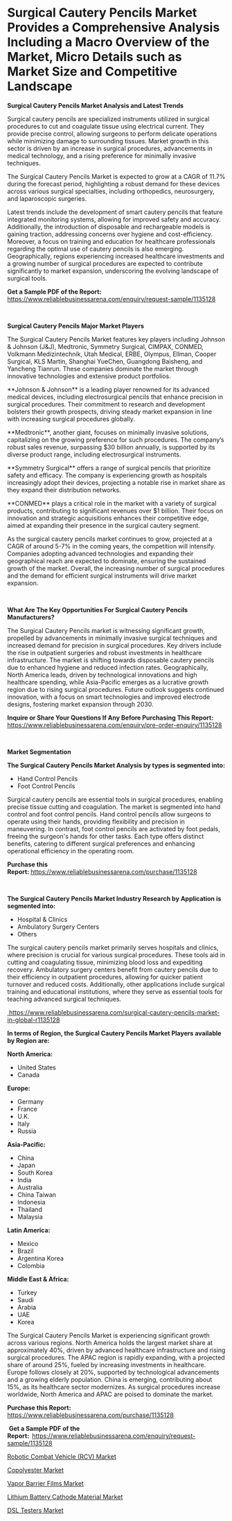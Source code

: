 <p><h1>Surgical Cautery Pencils Market Provides a Comprehensive Analysis Including a Macro Overview of the Market, Micro Details such as Market Size and Competitive Landscape</h1></p><p><strong>Surgical Cautery Pencils Market Analysis and Latest Trends</strong></p>
<p><p>Surgical cautery pencils are specialized instruments utilized in surgical procedures to cut and coagulate tissue using electrical current. They provide precise control, allowing surgeons to perform delicate operations while minimizing damage to surrounding tissues. Market growth in this sector is driven by an increase in surgical procedures, advancements in medical technology, and a rising preference for minimally invasive techniques. </p><p>The Surgical Cautery Pencils Market is expected to grow at a CAGR of 11.7% during the forecast period, highlighting a robust demand for these devices across various surgical specialties, including orthopedics, neurosurgery, and laparoscopic surgeries. </p><p>Latest trends include the development of smart cautery pencils that feature integrated monitoring systems, allowing for improved safety and accuracy. Additionally, the introduction of disposable and rechargeable models is gaining traction, addressing concerns over hygiene and cost-efficiency. Moreover, a focus on training and education for healthcare professionals regarding the optimal use of cautery pencils is also emerging. Geographically, regions experiencing increased healthcare investments and a growing number of surgical procedures are expected to contribute significantly to market expansion, underscoring the evolving landscape of surgical tools.</p></p>
<p><strong>Get a Sample PDF of the Report:&nbsp;</strong> <a href="https://www.reliablebusinessarena.com/enquiry/request-sample/1135128?utm_campaign=1464&utm_medium=2&utm_source=Github&utm_content=ia&utm_term=09102024&utm_id=surgical-cautery-pencils">https://www.reliablebusinessarena.com/enquiry/request-sample/1135128</a></p>
<p>&nbsp;</p>
<p><strong>Surgical Cautery Pencils Major Market Players</strong></p>
<p><p>The Surgical Cautery Pencils Market features key players including Johnson & Johnson (J&J), Medtronic, Symmetry Surgical, CIMPAX, CONMED, Volkmann Medizintechnik, Utah Medical, ERBE, Olympus, Ellman, Cooper Surgical, KLS Martin, Shanghai YueChen, Guangdong Baisheng, and Yancheng Tianrun. These companies dominate the market through innovative technologies and extensive product portfolios.</p><p>**Johnson & Johnson** is a leading player renowned for its advanced medical devices, including electrosurgical pencils that enhance precision in surgical procedures. Their commitment to research and development bolsters their growth prospects, driving steady market expansion in line with increasing surgical procedures globally.</p><p>**Medtronic**, another giant, focuses on minimally invasive solutions, capitalizing on the growing preference for such procedures. The company’s robust sales revenue, surpassing $30 billion annually, is supported by its diverse product range, including electrosurgical instruments.</p><p>**Symmetry Surgical** offers a range of surgical pencils that prioritize safety and efficacy. The company is experiencing growth as hospitals increasingly adopt their devices, projecting a notable rise in market share as they expand their distribution networks.</p><p>**CONMED** plays a critical role in the market with a variety of surgical products, contributing to significant revenues over $1 billion. Their focus on innovation and strategic acquisitions enhances their competitive edge, aimed at expanding their presence in the surgical cautery segment.</p><p>As the surgical cautery pencils market continues to grow, projected at a CAGR of around 5-7% in the coming years, the competition will intensify. Companies adopting advanced technologies and expanding their geographical reach are expected to dominate, ensuring the sustained growth of the market. Overall, the increasing number of surgical procedures and the demand for efficient surgical instruments will drive market expansion.</p></p>
<p>&nbsp;</p>
<p><strong>What Are The Key Opportunities For Surgical Cautery Pencils Manufacturers?</strong></p>
<p><p>The Surgical Cautery Pencils market is witnessing significant growth, propelled by advancements in minimally invasive surgical techniques and increased demand for precision in surgical procedures. Key drivers include the rise in outpatient surgeries and robust investments in healthcare infrastructure. The market is shifting towards disposable cautery pencils due to enhanced hygiene and reduced infection rates. Geographically, North America leads, driven by technological innovations and high healthcare spending, while Asia-Pacific emerges as a lucrative growth region due to rising surgical procedures. Future outlook suggests continued innovation, with a focus on smart technologies and improved electrode designs, fostering market expansion through 2030.</p></p>
<p><strong>Inquire or Share Your Questions If Any Before Purchasing This Report:</strong> <a href="https://www.reliablebusinessarena.com/enquiry/pre-order-enquiry/1135128?utm_campaign=1464&utm_medium=2&utm_source=Github&utm_content=ia&utm_term=09102024&utm_id=surgical-cautery-pencils">https://www.reliablebusinessarena.com/enquiry/pre-order-enquiry/1135128</a></p>
<p>&nbsp;</p>
<p><strong>Market Segmentation</strong></p>
<p><strong>The Surgical Cautery Pencils Market Analysis by types is segmented into:</strong></p>
<p><ul><li>Hand Control Pencils</li><li>Foot Control Pencils</li></ul></p>
<p><p>Surgical cautery pencils are essential tools in surgical procedures, enabling precise tissue cutting and coagulation. The market is segmented into hand control and foot control pencils. Hand control pencils allow surgeons to operate using their hands, providing flexibility and precision in maneuvering. In contrast, foot control pencils are activated by foot pedals, freeing the surgeon's hands for other tasks. Each type offers distinct benefits, catering to different surgical preferences and enhancing operational efficiency in the operating room.</p></p>
<p><strong>Purchase this Report:&nbsp;</strong><a href="https://www.reliablebusinessarena.com/purchase/1135128?utm_campaign=1464&utm_medium=2&utm_source=Github&utm_content=ia&utm_term=09102024&utm_id=surgical-cautery-pencils">https://www.reliablebusinessarena.com/purchase/1135128</a></p>
<p>&nbsp;</p>
<p><strong>The Surgical Cautery Pencils Market Industry Research by Application is segmented into:</strong></p>
<p><ul><li>Hospital & Clinics</li><li>Ambulatory Surgery Centers</li><li>Others</li></ul></p>
<p><p>The surgical cautery pencils market primarily serves hospitals and clinics, where precision is crucial for various surgical procedures. These tools aid in cutting and coagulating tissue, minimizing blood loss and expediting recovery. Ambulatory surgery centers benefit from cautery pencils due to their efficiency in outpatient procedures, allowing for quicker patient turnover and reduced costs. Additionally, other applications include surgical training and educational institutions, where they serve as essential tools for teaching advanced surgical techniques.</p></p>
<p><a href="https://www.reliablebusinessarena.com/surgical-cautery-pencils-market-in-global-r1135128?utm_campaign=1464&utm_medium=2&utm_source=Github&utm_content=ia&utm_term=09102024&utm_id=surgical-cautery-pencils">&nbsp;https://www.reliablebusinessarena.com/surgical-cautery-pencils-market-in-global-r1135128</a></p>
<p><strong>In terms of Region, the Surgical Cautery Pencils Market Players available by Region are:</strong></p>
<p>
    <p> <strong> North America: </strong>
        <ul>
            <li>United States</li>
            <li>Canada</li>
        </ul>
        </p> 
    <p> <strong> Europe: </strong>
        <ul>
            <li>Germany</li>
            <li>France</li>
            <li>U.K.</li>
            <li>Italy</li>
            <li>Russia</li>
        </ul>
        </p> 
    <p> <strong> Asia-Pacific: </strong>
        <ul>
            <li>China</li>
            <li>Japan</li>
            <li>South Korea</li>
            <li>India</li>
            <li>Australia</li>
            <li>China Taiwan</li>
            <li>Indonesia</li>
            <li>Thailand</li>
            <li>Malaysia</li>
        </ul>
        </p> 
    <p> <strong> Latin America: </strong>
        <ul>
            <li>Mexico</li>
            <li>Brazil</li>
            <li>Argentina Korea</li>
            <li>Colombia</li>
        </ul>
        </p> 
    <p> <strong> Middle East & Africa: </strong>
        <ul>
            <li>Turkey</li>
            <li>Saudi</li>
            <li>Arabia</li>
            <li>UAE</li>
            <li>Korea</li>
        </ul>
    </p>
    </p>
<p><p>The Surgical Cautery Pencils Market is experiencing significant growth across various regions. North America holds the largest market share at approximately 40%, driven by advanced healthcare infrastructure and rising surgical procedures. The APAC region is rapidly expanding, with a projected share of around 25%, fueled by increasing investments in healthcare. Europe follows closely at 20%, supported by technological advancements and a growing elderly population. China is emerging, contributing about 15%, as its healthcare sector modernizes. As surgical procedures increase worldwide, North America and APAC are poised to dominate the market.</p></p>
<p><strong>Purchase this Report: </strong><a href="https://www.reliablebusinessarena.com/purchase/1135128?utm_campaign=1464&utm_medium=2&utm_source=Github&utm_content=ia&utm_term=09102024&utm_id=surgical-cautery-pencils">https://www.reliablebusinessarena.com/purchase/1135128</a></p>
<p>&nbsp;<strong>Get a Sample PDF of the Report:&nbsp;&nbsp;</strong><a href="https://www.reliablebusinessarena.com/enquiry/request-sample/1135128?utm_campaign=1464&utm_medium=2&utm_source=Github&utm_content=ia&utm_term=09102024&utm_id=surgical-cautery-pencils">https://www.reliablebusinessarena.com/enquiry/request-sample/1135128</a></p>
<p><strong></strong></p>
<p><p><a href="https://github.com/rahu1506/Market-Research-Report-List-6/blob/main/robotic-combat-vehicle-rcv-market.md?utm_campaign=1464&utm_medium=2&utm_source=Github&utm_content=ia&utm_term=09102024&utm_id=surgical-cautery-pencils">Robotic Combat Vehicle (RCV) Market</a></p><p><a href="https://www.linkedin.com/pulse/competitive-intelligence-copolyester-market-key-players-strategies-gpirf?utm_campaign=1464&utm_medium=2&utm_source=Github&utm_content=ia&utm_term=09102024&utm_id=surgical-cautery-pencils">Copolyester Market</a></p><p><a href="https://www.linkedin.com/pulse/global-vapor-barrier-films-market-sector2024-2031-metrics-strategic-4oo0f?utm_campaign=1464&utm_medium=2&utm_source=Github&utm_content=ia&utm_term=09102024&utm_id=surgical-cautery-pencils">Vapor Barrier Films Market</a></p><p><a href="https://www.linkedin.com/pulse/charting-future-comprehensive-analysis-global-lithium-battery-gminf?utm_campaign=1464&utm_medium=2&utm_source=Github&utm_content=ia&utm_term=09102024&utm_id=surgical-cautery-pencils">Lithium Battery Cathode Material Market</a></p><p><a href="https://www.linkedin.com/pulse/strategic-market-insights-navigating-global-dsl-testers-landscape-nr3ue?utm_campaign=1464&utm_medium=2&utm_source=Github&utm_content=ia&utm_term=09102024&utm_id=surgical-cautery-pencils">DSL Testers Market</a></p></p>